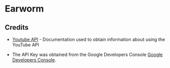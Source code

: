 # Earworm

## 

## Credits

- [Youtube API](https://developers.google.com/youtube/v3/docs/videos/list) - Documentation used to obtain information about using the YouTube API

- The API Key was obtained from the Google Developers Console [Google Developers Console](https://console.developers.google.com/).